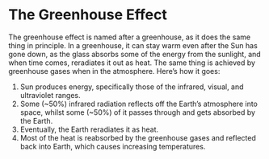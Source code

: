 # The Greenhouse Effect
The greenhouse effect is named after a greenhouse, as it does the same thing in principle. In a greenhouse, it can stay warm even after the Sun has gone down, as the glass absorbs some of the energy from the sunlight, and when time comes, reradiates it out as heat. The same thing is achieved by greenhouse gases when in the atmosphere. Here’s how it goes:
1. Sun produces energy, specifically those of the infrared, visual, and ultraviolet ranges.
2. Some (~50%) infrared radiation reflects off the Earth’s atmosphere into space, whilst some (~50%) of it passes through and gets absorbed by the Earth.
3. Eventually, the Earth reradiates it as heat.
4. Most of the heat is reabsorbed by the greenhouse gases and reflected back into Earth, which causes increasing temperatures.